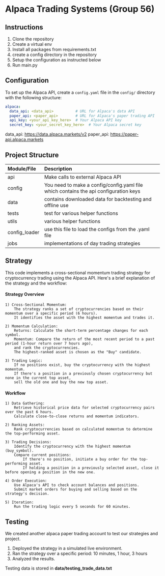 # Alpaca Trading Systems (Group 56)


## Instructions
1) Clone the repository
2) Create a virtual env
3) Install all packages from requirements.txt
4) create a config directory in the repository
5) Setup the configuration as instructed below
6) Run main.py

## Configuration

To set up the Alpaca API, create a `config.yaml` file in the `config/` directory with the following structure:

```yaml
alpaca:
  data_api: <data_api>          # URL for Alpaca's data API
  paper_api: <paper_api>        # URL for Alpaca's paper trading API
  api_key: <your_api_key_here>  # Your Alpaca API key
  secret_key: <your_secret_key_here>  # Your Alpaca secret key

```
data_api: https://data.alpaca.markets/v2
paper_api: https://paper-api.alpaca.markets


## 

## Project Structure

| Module/File  | Description                                                                          |
|:-------------|:-------------------------------------------------------------------------------------|
| api          | Make calls to external Alpaca API                                                    |
| config       | You need to make a config/config.yaml file which contains the api configuration keys |                                                                                    
| data         | contains downloaded data for backtesting and offline use                             |
| tests        | test for various helper functions                                                    |
| utils        | various helper functions                                                             |
| config_loader| use this file to load the configs from the .yaml file                                |
| jobs         | implementations of day trading strategies                                            |


## Strategy

This code implements a cross-sectional momentum trading strategy for cryptocurrency trading using the Alpaca API. Here's a brief explanation of the strategy and the workflow:
    
#### Strategy Overview

    1) Cross-Sectional Momentum:
        The strategy ranks a set of cryptocurrencies based on their momentum over a specific period (6 hours).
        It identifies the asset with the highest momentum and trades it.

    2) Momentum Calculation:
        Returns: Calculate the short-term percentage changes for each symbol.
        Momentum: Compare the return of the most recent period to a past period (1-hour return over 7 hours ago), 
        and rank the cryptocurrencies.
        The highest-ranked asset is chosen as the "Buy" candidate.

    3) Trading Logic:
        If no positions exist, buy the cryptocurrency with the highest momentum.
        If there's a position in a previously chosen cryptocurrency but none in the current top asset, 
        sell the old one and buy the new top asset.

#### Workflow

    1) Data Gathering:
        Retrieve historical price data for selected cryptocurrency pairs over the past 6 hours.
        Calculate close-to-close returns and momentum indicators.

    2) Ranking Assets:
        Rank cryptocurrencies based on calculated momentum to determine the top-performing asset.

    3) Trading Decisions:
        Identify the cryptocurrency with the highest momentum (buy_symbol).
        Compare current positions:
            If there's no position, initiate a buy order for the top-performing asset.
            If holding a position in a previously selected asset, close it before opening a position in the new one.

    4) Order Execution:
        Use Alpaca's API to check account balances and positions.
        Submit market orders for buying and selling based on the strategy's decision.

    5) Iteration:
        Run the trading logic every 5 seconds for 60 minutes.

## Testing

We created another alpaca paper trading account to test our strategies and project.
1) Deployed the strategy in a simulated live environment.
2) Ran the strategy over a specific period: 10 minutes, 1 hour, 3 hours
3) Analyzed the results.

Testing data is stored in **data/testing_trade_data.txt**




